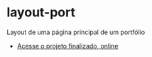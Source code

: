 # layout-port
 Layout de uma página principal de um portfólio



- [Acesse o projeto finalizado, online](https://lucasbizachi.github.io/layout-port/)
